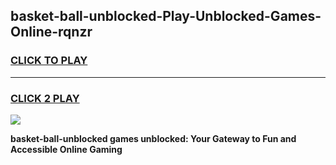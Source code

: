 
## basket-ball-unblocked-Play-Unblocked-Games-Online-rqnzr
<h3>
<a href="https://premium76.site?title=basket-ball-unblocked&ref=25A">CLICK TO PLAY</a></h3>
<hr>

<h3>
<a href="https://premium76.site?title=basket-ball-unblocked&ref=25A">CLICK 2 PLAY</a>
  
</h3>

<a href="https://premium76.site?title=basket-ball-unblocked&ref=25A"><img src="https://clearcache.store/games.png"></a>


**basket-ball-unblocked games unblocked: Your Gateway to Fun and Accessible Online Gaming**
